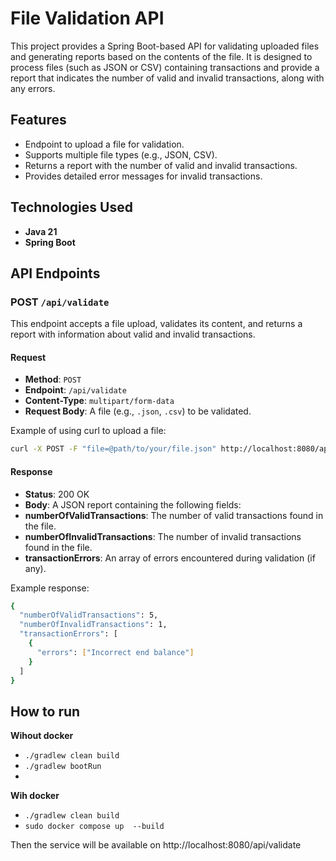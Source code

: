 # File Validation API

This project provides a Spring Boot-based API for validating uploaded files and generating reports based on the contents of the file. It is designed to process files (such as JSON or CSV) containing transactions and provide a report that indicates the number of valid and invalid transactions, along with any errors.

## Features

- Endpoint to upload a file for validation.
- Supports multiple file types (e.g., JSON, CSV).
- Returns a report with the number of valid and invalid transactions.
- Provides detailed error messages for invalid transactions.

## Technologies Used

- **Java 21**
- **Spring Boot**

## API Endpoints

### POST `/api/validate`

This endpoint accepts a file upload, validates its content, and returns a report with information about valid and invalid transactions.

#### Request

- **Method**: `POST`
- **Endpoint**: `/api/validate`
- **Content-Type**: `multipart/form-data`
- **Request Body**: A file (e.g., `.json`, `.csv`) to be validated.

Example of using curl to upload a file:

```bash
curl -X POST -F "file=@path/to/your/file.json" http://localhost:8080/api/validate
```
#### Response

- **Status**: 200 OK
- **Body**: A JSON report containing the following fields:
- **numberOfValidTransactions**: The number of valid transactions found in the file.
- **numberOfInvalidTransactions**: The number of invalid transactions found in the file.
- **transactionErrors**: An array of errors encountered during validation (if any).

Example response:
```bash
{
  "numberOfValidTransactions": 5,
  "numberOfInvalidTransactions": 1,
  "transactionErrors": [
    {
      "errors": ["Incorrect end balance"]
    }
  ]
}
```

## How to run 
**Wihout docker**
- `./gradlew clean build`
- `./gradlew bootRun`
- 
**Wih docker**
  - `./gradlew clean build`
  - `sudo docker compose up  --build`
    
Then the service will be available on http://localhost:8080/api/validate

